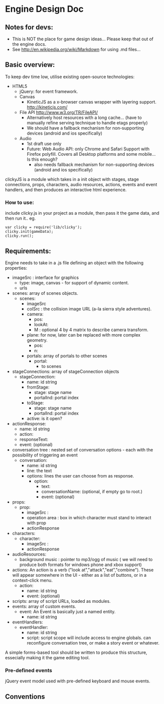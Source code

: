 # Engine Design Doc

## Notes for devs:

* This is NOT the place for game design ideas... Please keep that out of the engine docs.
* See http://en.wikipedia.org/wiki/Markdown for using .md files...

## Basic overview:

To keep dev time low, utilise existing open-source technologies: 

* HTML5
    * jQuery: for event framework.
    * Canvas
        * KineticJS as a x-browser canvas wrapper with layering support. http://kineticjs.com/
    * File API http://www.w3.org/TR/FileAPI/
        *  Alternatively host resources with a long cache... (have to manually refine serving technique to handle etags properly)
        *  We should have a fallback mechanism for non-supporting devices (android and ios specifically)
    * Audio 
        * 1st draft use only <audio>. maximum browser support.
        * Future: Web Audio API: only Chrome and Safari Support with Firefox polyfill. Covers all Desktop platforms and some mobile... Is this enough?
            *  also needs fallback mechanism for non-supporting devices (android and ios specifically)

clickyJS is a module which takes in a init object with stages, stage connections, props, characters, audio resources, actions, events and event handlers, and then produces an interactive html experience.

### How to use:

include clicky.js in your project as a module, then pass it the game data, and then run it..
eg.

    var clicky = require('lib/clicky');
    clicky.init(gameData);
    clicky.run();

## Requirements:

Engine needs to take in a .js file defining an object with the following properties:

* imageSrc : interface for graphics
    * type: image, canvas - for support of dynamic content.
    * urls
* scenes: array of scenes objects.
    * scenes:
        * imageSrc
        * colSrc : the collision image URL (a-la sierra style adventures).
        * camera:
            * pos:
            * lookAt:
            * M : optional 4 by 4 matrix to describe camera transform.
        * plane: for now, later can be replaced with more complex geometry.
            * pos:
            * n:
        * portals: array of portals to other scenes
            * portal:
                * to scenes
* stageConnections: array of stageConnection objects
    * stageConnection:
        * name: id string
        * fromStage:
            * stage: stage name
            * portalInd: portal index
        * toStage:
            * stage: stage name
            * portalInd: portal index
        * active: is it open?
* actionResponse:
    * name: id string
    * action:
    * responseText:
    * event: (optional)
* conversation tree : nested set of conversation options - each with the possibility of triggering an event
    * conversation:
        * name: id string
        * line: the text
        * options: lines the user can choose from as response.
            * option:
                * text:
                * conversationName: (optional, if empty go to root.)
                * event: (optional)
* props:
    * prop:
        * imageSrc : 
        * operation area : box in which character must stand to interact with prop
        * actionResponse
* characters:
    * character:
        * imageSrc :
        * actionResponse
* audioResources:
    * background music : pointer to mp3/ogg of music ( we will need to produce both formats for windows phone and xbox support)  
* actions: An action is a verb ("look at","attack","eat","combine"). These will appear somewhere in the UI - either as a list of buttons, or in a context-click menu.
    * action:
        * name: id string
        * event: (optional)
* scripts: array of script URLs, loaded as modules.
* events: array of custom events. 
    * event: An Event is basically just a named entity.
        * name: id string
* eventHandlers:
    * eventHandler: 
        * name: id string
        * script: script scope will include access to engine globals. can reconfigure conversation tree, or make a story event or whatever.

A simple forms-based tool should be written to produce this structure, essecially making it the game editing tool.

### Pre-defined events

jQuery event model used with pre-defined keyboard and mouse events.

## Conventions





